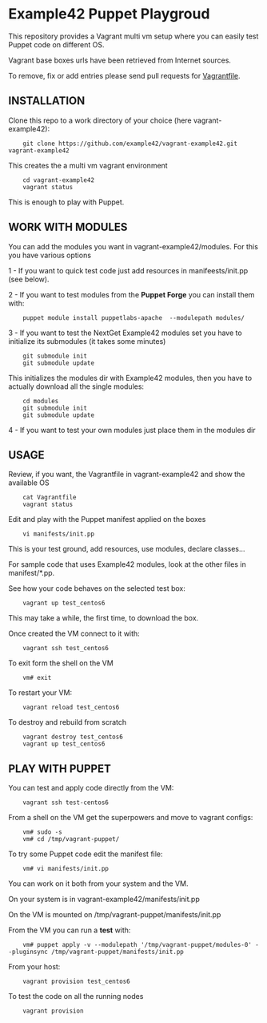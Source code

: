 # Example42 Puppet Playgroud

This repository provides a Vagrant multi vm setup where you can easily test Puppet code on different OS.

Vagrant base boxes urls have been retrieved from Internet sources.

To remove, fix or add entries please send pull requests for [Vagrantfile]().

## INSTALLATION

Clone this repo to a work directory of your choice (here vagrant-example42): 

        git clone https://github.com/example42/vagrant-example42.git vagrant-example42
        
This creates the a multi vm vagrant environment 

        cd vagrant-example42
        vagrant status

This is enough to play with Puppet.


## WORK WITH MODULES

You can add the modules you want in vagrant-example42/modules. For this you have various options

 1 - If you want to quick test code just add resources in manifeests/init.pp (see below). 


 2 - If you want to test modules from the **Puppet Forge** you can install them with:

        puppet module install puppetlabs-apache  --modulepath modules/

 3 - If you want to test the NextGet Example42 modules set you have to initialize its submodules (it takes some minutes)

        git submodule init
        git submodule update

   This initializes the modules dir with Example42 modules, then you have to actually download all the single modules:

        cd modules
        git submodule init
        git submodule update

  4 - If you want to test your own modules just place them in the modules dir
  
  
## USAGE

Review, if you want, the Vagrantfile in vagrant-example42 and show the available OS

        cat Vagrantfile
        vagrant status

Edit and play with the Puppet manifest applied on the boxes

        vi manifests/init.pp
        
This is your test ground, add resources, use modules, declare classes... 

For sample code that uses Example42 modules, look at the other files in manifest/*.pp.

See how your code behaves on the selected test box:

        vagrant up test_centos6

This may take a while, the first time, to download the box.

Once created the VM connect to it with:

        vagrant ssh test_centos6

To exit form the shell on the VM

        vm# exit

To restart your VM:

        vagrant reload test_centos6

To destroy and rebuild from scratch

        vagrant destroy test_centos6
        vagrant up test_centos6


## PLAY WITH PUPPET

You can test and apply code directly from the VM:

        vagrant ssh test-centos6

From a shell on the VM get the superpowers and move to vagrant configs:

        vm# sudo -s
        vm# cd /tmp/vagrant-puppet/

To try some Puppet code edit the manifest file:

        vm# vi manifests/init.pp
        
You can work on it both from your system and the VM.

On your system is in vagrant-example42/manifests/init.pp

On the VM is mounted on /tmp/vagrant-puppet/manifests/init.pp 

From the VM you can run a **test** with:

        vm# puppet apply -v --modulepath '/tmp/vagrant-puppet/modules-0' --pluginsync /tmp/vagrant-puppet/manifests/init.pp

From your host:

        vagrant provision test_centos6


To test the code on all the running nodes

        vagrant provision
        
